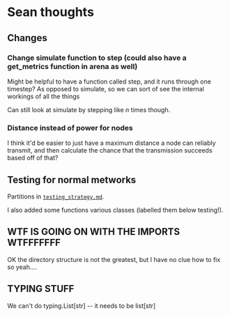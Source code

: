 # Sean thoughts

## Changes

### Change simulate function to step (could also have a get_metrics function in arena as well)

Might be helpful to have a function called step, and it runs through one timestep? As opposed to simulate, so we can sort of see the internal workings of all the things

Can still look at simulate by stepping like $n$ times though.

### Distance instead of power for nodes

I think it'd be easier to just have a maximum distance a node can reliably transmit, and then calculate the chance that the transmission succeeds based off of that?

## Testing for normal metworks

Partitions in [`testing_strategy.md`](./mesh/tests/testing_strategy.md).

I also added some functions various classes (labelled them below testing!).

## WTF IS GOING ON WITH THE IMPORTS WTFFFFFFF

OK the directory structure is not the greatest, but I have no clue how to fix so yeah....

## TYPING STUFF

We can't do typing.List[str] -- it needs to be list[str]
